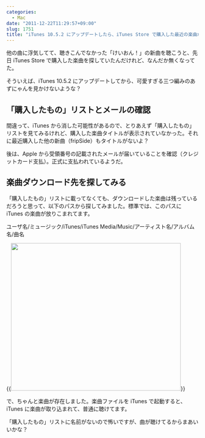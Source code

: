 ```yaml
---
categories:
  - Mac
date: "2011-12-22T11:29:57+09:00"
slug: 1751
title: "iTunes 10.5.2 にアップデートしたら、iTunes Store で購入した最近の楽曲が消えた？"
---
```


他の曲に浮気してて、聴きこんでなかった「けいおん！」の新曲を聴こうと、先日 iTunes Store で購入した楽曲を探していたんだけれど、なんだか無くなってた。

そういえば、iTunes 10.5.2 にアップデートしてから、可愛すぎる三つ編みのあずにゃんを見かけないような？

## 「購入したもの」リストとメールの確認

間違って、iTunes から消した可能性があるので、とりあえず「購入したもの」リストを見てみるけれど、購入した楽曲タイトルが表示されていなかった。それに最近購入した他の新曲（fripSide）もタイトルがないよ？

後は、Apple から受領番号の記載されたメールが届いていることを確認（クレジットカード支払）。正式に支払われているようだ。

## 楽曲ダウンロード先を探してみる

「購入したもの」リストに載ってなくても、ダウンロードした楽曲は残っているだろうと思って、以下のパスから探してみました。標準では、このパスに iTunes の楽曲が放りこまれてます。

ユーザ名/ミュージック/iTunes/iTunes Media/Music/アーティスト名/アルバム名/曲名

{{<img alt="" src="/images/2011/12/1751_1.png" width="445" height="387">}}

で、ちゃんと楽曲が存在しました。楽曲ファイルを iTunes で起動すると、iTunes に楽曲が取り込まれて、普通に聴けてます。

「購入したもの」リストに名前がないので怖いですが、曲が聴けてるからまあいいかな？
